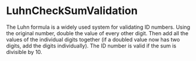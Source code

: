 # LuhnCheckSumValidation

The Luhn formula is a widely used system for validating ID numbers.
Using the original number, double the value of every other digit. 
Then add all the values of the individual digits together (if a doubled
value now has two digits, add the digits individually). The ID number
is valid if the sum is divisible by 10.
